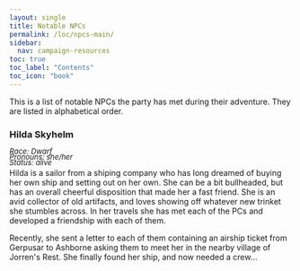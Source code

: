 ```yaml
---
layout: single
title: Notable NPCs
permalink: /loc/npcs-main/
sidebar:
  nav: campaign-resources
toc: true
toc_label: "Contents"
toc_icon: "book"
---
```


This is a list of notable NPCs the party has met during their adventure. They are listed in alphabetical order.

### Hilda Skyhelm
<p style="line-height:70%; margin-bottom: 1%">
	<font size="2.5"><em>Race: Dwarf</em></font><br>
	<font size="2.5"><em>Pronouns: she/her</em></font><br>
	<font size="2.5"><em>Status: alive</em></font>
</p>
Hilda is a sailor from a shiping company who has long dreamed of buying her own ship and setting out on her own. She can be a bit bullheaded, but has an overall cheerful disposition that made her a fast friend. She is an avid collector of old artifacts, and loves showing off whatever new trinket she stumbles across. In her travels she has met each of the PCs and developed a friendship with each of them. 

Recently, she sent a letter to each of them containing an airship ticket from Gerpusar to Ashborne asking them to meet her in the nearby village of Jorren's Rest. She finally found her ship, and now needed a crew...